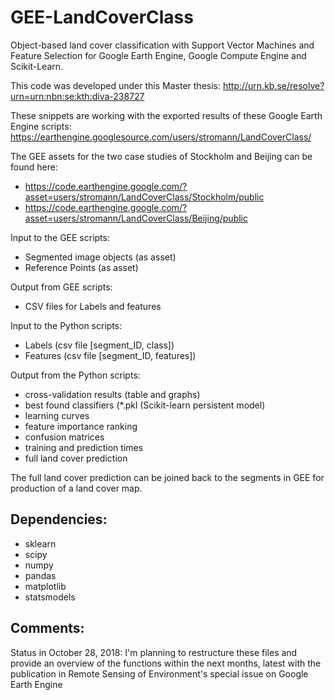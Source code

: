 # GEE-LandCoverClass
Object-based land cover classification with Support Vector Machines and Feature Selection for Google Earth Engine, Google Compute Engine and Scikit-Learn.

This code was developed under this Master thesis:
http://urn.kb.se/resolve?urn=urn:nbn:se:kth:diva-238727


These snippets are working with the exported results of these Google Earth Engine scripts: https://earthengine.googlesource.com/users/stromann/LandCoverClass/

The GEE assets for the two case studies of Stockholm and Beijing can be found here:
* https://code.earthengine.google.com/?asset=users/stromann/LandCoverClass/Stockholm/public
* https://code.earthengine.google.com/?asset=users/stromann/LandCoverClass/Beijing/public


Input to the GEE scripts:
* Segmented image objects (as asset)
* Reference Points (as asset)

Output from GEE scripts:
* CSV files for Labels and features

Input to the Python scripts:
* Labels (csv file [segment_ID, class])
* Features (csv file [segment_ID, features])

Output from the Python scripts:
* cross-validation results (table and graphs)
* best found classifiers (*.pkl (Scikit-learn persistent model)
* learning curves
* feature importance ranking
* confusion matrices
* training and prediction times
* full land cover prediction

The full land cover prediction can be joined back to the segments in GEE for production of a land cover map.

Dependencies:
---
* sklearn
* scipy
* numpy
* pandas
* matplotlib
* statsmodels

Comments:
---
Status in October 28, 2018:
I'm planning to restructure these files and provide an overview of the functions within the next months, latest with the publication in Remote Sensing of Environment's special issue on Google Earth Engine
